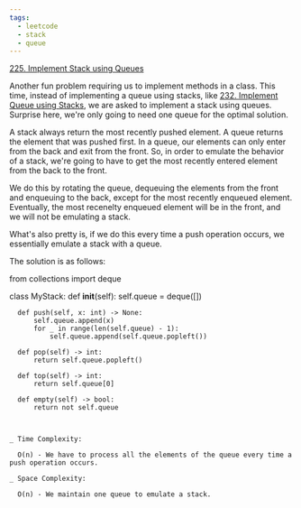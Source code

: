 ```yaml
---
tags:
  - leetcode
  - stack
  - queue
---
```


<a href="https://leetcode.com/problems/implement-stack-using-queues/">
225. Implement Stack using Queues</a>

Another fun problem requiring us to implement methods in a class. This time,
instead of implementing a queue using stacks, like <a href="232.html">232.
Implement Queue using Stacks</a>, we are asked to implement a stack using
queues. Surprise here, we're only going to need one queue for the optimal
solution.

A stack always return the most recently pushed element. A queue returns the
element that was pushed first. In a queue, our elements can only enter from the
back and exit from the front. So, in order to emulate the behavior of a stack,
we're going to have to get the most recently entered element from the back to
the front.

We do this by rotating the queue, dequeuing the elements from the front and
enqueuing to the back, except for the most recently enqueued element.
Eventually, the most recenelty enqueued element will be in the front, and we
will not be emulating a stack.

What's also pretty is, if we do this every time a push operation occurs, we
essentially emulate a stack with a queue.

The solution is as follows:

from collections import deque

class MyStack: def **init**(self): self.queue = deque([])

      def push(self, x: int) -> None:
          self.queue.append(x)
          for _ in range(len(self.queue) - 1):
              self.queue.append(self.queue.popleft())

      def pop(self) -> int:
          return self.queue.popleft()

      def top(self) -> int:
          return self.queue[0]

      def empty(self) -> bool:
          return not self.queue

```


_ Time Complexity:

  O(n) - We have to process all the elements of the queue every time a push operation occurs.

_ Space Complexity:

  O(n) - We maintain one queue to emulate a stack.





```
